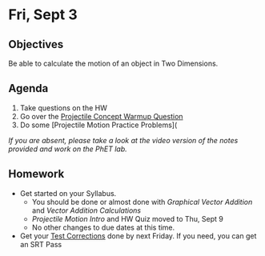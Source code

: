 Fri, Sept 3
=========  

Objectives
------------
Be able to calculate the motion of an object in Two Dimensions.

Agenda  
---------  

1. Take questions on the HW
2. Go over the [Projectile Concept Warmup Question](https://avon.schoology.com/page/5280715766)
3. Do some [Projectile Motion Practice Problems](



*If you are absent, please take a look at the video version of the notes provided and work on the PhET lab.*



Homework
-------------  

- Get started on your Syllabus.  
	- You should be done or almost done with *Graphical Vector Addition* and *Vector Addition Calculations*
	- *Projectile Motion Intro* and HW Quiz moved to Thu, Sept 9
	- No other changes to due dates at this time.
- Get your [Test Corrections][correct] done by next Friday.  If you need, you can get an SRT Pass


[correct]: https://avon.schoology.com/assignment/5144957009/
<!--stackedit_data:
eyJoaXN0b3J5IjpbLTY4NTY2NTg2MywtMTUxMDA5MjA3NCwyMD
QyOTcwNTY1LC04ODQ5OTEzNDIsLTM0ODg0MjM5MywtOTY5Mzc1
OTA2LDM4MzU2ODAyOSwtMTE5NDAzODY0Nyw3NzExMDkwMTksLT
IwOTk3NzUyMjUsLTE4NDcwOTUyMzAsMTk1OTIxNzE3Myw1Nzg4
NTEzMzgsLTE5Nzc2MDA2NDUsLTE0NjE3MjE2NDcsLTEyOTYxNT
E1MDgsLTExMzk3NjU5MzYsNDg1NTMxMzI3LC0zODAwMzM5OSwt
Nzg4MDYyM119
-->